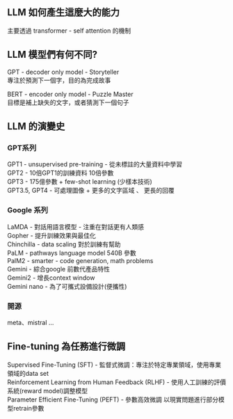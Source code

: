 ## LLM 如何產生這麼大的能力 

 主要透過 transformer - self attention 的機制
 
## LLM 模型們有何不同?  

GPT - decoder only model - Storyteller   
專注於預測下一個字，目的為完成故事  

BERT - encoder only model - Puzzle Master   
目標是補上缺失的文字，或者猜測下一個句子  

## LLM 的演變史

### GPT系列

GPT1 - unsupervised pre-training - 從未標註的大量資料中學習  
GPT2 - 10倍GPT1的訓練資料 10倍參數  
GPT3 - 175億參數 + few-shot learning (少樣本技術)  
GPT3.5, GPT4 - 可處理圖像 + 更多的文字區域 、 更長的回覆  

### Google 系列

LaMDA - 對話用語言模型 - 注重在對話更有人類感  
Gopher - 提升訓練效果與最佳化  
Chinchilla - data scaling 對於訓練有幫助  
PaLM - pathways language model  540B 參數  
PalM2 - smarter - code generation, math problems  
Gemini -  綜合google 前數代產品特性  
Gemini2 - 增長context window  
Gemini nano - 為了可攜式設備設計(便攜性)  
 
### 開源
meta、mistral ...

## Fine-tuning 為任務進行微調

Supervised Fine-Tuning (SFT) - 監督式微調：專注於特定專業領域，使用專業領域的data set  
Reinforcement Learning from Human Feedback (RLHF) - 使用人工訓練的評價系統(reward model)調整模型  
Parameter Efficient Fine-Tuning (PEFT) - 參數高效微調 以現實問題進行部分模型retrain參數  
